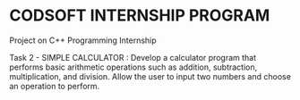 # CODSOFT INTERNSHIP PROGRAM

Project on C++ Programming Internship

Task 2 - SIMPLE CALCULATOR : Develop a calculator program that performs basic arithmetic operations such as addition, subtraction, multiplication, and division. Allow the user to input two numbers and choose an operation to perform.
